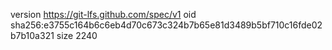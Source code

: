 version https://git-lfs.github.com/spec/v1
oid sha256:e3755c164b6c6eb4d70c673c324b7b65e81d3489b5bf710c16fde02b7b10a321
size 2240

